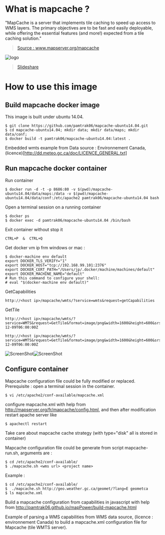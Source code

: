 # What is mapcache ?

"MapCache is a server that implements tile caching to speed up access to WMS layers. The primary objectives are to be fast and easily deployable, while offering the essential features (and more!) expected from a tile caching solution." 

> [Source : www.mapserver.org/mapcache ](http://www.mapserver.org/mapcache/)

![logo](http://www.mapserver.org/_static/banner.png)

> [Slideshare](http://fr.slideshare.net/tbonfort/modgeocache-mapcache-a-fast-tiling-solution-for-the-apache-web-server)

# How to use this image

## Build mapcache docker image

This image is built under ubuntu 14.04.
```
$ git clone https://github.com/pamtrak06/mapcache-ubuntu14.04.git
$ cd mapcache-ubuntu14.04; mkdir data; mkdir data/maps; mkdir data/conf;  
$ docker build -t pamtrak06/mapcache-ubuntu14.04:latest .
```

Embedded wmts example from Data source : Environnement Canada, (licence)[http://dd.meteo.gc.ca/doc/LICENCE_GENERAL.txt]

## Run mapcache docker container

Run container
```
$ docker run -d -t -p 8686:80 -v $(pwd)/mapcache-ubuntu14.04/data/maps:/data -v $(pwd)/mapcache-ubuntu14.04/data/conf:/etc/apache2 pamtrak06/mapcache-ubuntu14.04 bash
```

Open a terminal session on a running container
```
$ docker ps
$ docker exec -d pamtrak06/mapcache-ubuntu14.04 /bin/bash
```

Exit container without stop it
```
CTRL+P  &  CTRL+Q
```

Get docker vm ip frm windows or mac : 
```
$ docker-machine env default
export DOCKER_TLS_VERIFY="1"
export DOCKER_HOST="tcp://192.168.99.101:2376"
export DOCKER_CERT_PATH="/Users/jp/.docker/machine/machines/default"
export DOCKER_MACHINE_NAME="default"
# Run this command to configure your shell: 
# eval "$(docker-machine env default)"
```

GetCapabilities
```
http://<host ip>/mapcache/wmts/?service=wmts&request=getCapabilities
```

GetTile
```
http://<host ip>/mapcache/wmts/?service=WMTS&request=GetTile&format=image/png&width=1600&height=600&srs=EPSG:4326&layer=GDPS.ETA_P0_PRESSURE&TileMatrixSet=WGS84&TileMatrix=0&TileRow=0&TileCol=0&time=2014-12-09T06:00:00Z

http://<host ip>/mapcache/wmts/?service=WMTS&request=GetTile&format=image/png&width=1600&height=600&srs=EPSG:4326&layer=GDPS.ETA_P0_PRESSURE&TileMatrixSet=WGS84&TileMatrix=0&TileRow=0&TileCol=1&time=2014-12-09T06:00:00Z
```

![ScreenShot](geometca0.png)![ScreenShot](geometca1.png)

## Configure container
Mapcache configuration file could be fully modified or replaced.
Prerequisite : open a terminal session in the container.

```
$ vi /etc/apache2/conf-available/mapcache.xml
```
configure mapcache.xml with help from http://mapserver.org/fr/mapcache/config.html,
and then after modification restart apache server like
```
$ apachectl restart
```

Take care about mapcache cache strategy (with type="disk" all is stored in container)

Mapcache configuration file could be generate from script mapcache-run.sh, arguments are :
```
$ cd /etc/apache2/conf-available/
$ ./mapcache.sh <wms url> <project name>
```
Example :
```
$ cd /etc/apache2/conf-available/
$  ./mapcache.sh http://geo.weather.gc.ca/geomet/?lang=E geometca
$ ls mapcache.xml
```

Build a mapcache configuration from capabilities in javascript with help from http://pamtrak06.github.io/mapPower/build-mapcache.html

Example of parsing a WMS capabilities from WMS data source, (licence : environnement Canada) to build a mapcache.xml configuration file for Mapcache (tile WMTS server).
